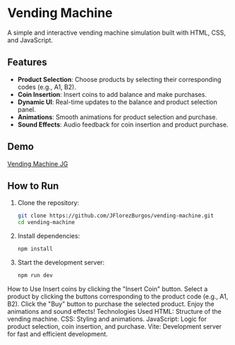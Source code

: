 # Vending Machine

A simple and interactive vending machine simulation built with HTML, CSS, and JavaScript.

## Features

- **Product Selection**: Choose products by selecting their corresponding codes (e.g., A1, B2).
- **Coin Insertion**: Insert coins to add balance and make purchases.
- **Dynamic UI**: Real-time updates to the balance and product selection panel.
- **Animations**: Smooth animations for product selection and purchase.
- **Sound Effects**: Audio feedback for coin insertion and product purchase.

## Demo

[Vending Machine JG](https://vendingmachine-jg.netlify.app/)

## How to Run

1. Clone the repository:
   ```bash
   git clone https://github.com/JFlorezBurgos/vending-machine.git
   cd vending-machine
   ```

2. Install dependencies:
   ```bash
   npm install
   ```

3. Start the development server:
   ```bash
   npm run dev
   ```

How to Use
Insert coins by clicking the "Insert Coin" button.
Select a product by clicking the buttons corresponding to the product code (e.g., A1, B2).
Click the "Buy" button to purchase the selected product.
Enjoy the animations and sound effects!
Technologies Used
HTML: Structure of the vending machine.
CSS: Styling and animations.
JavaScript: Logic for product selection, coin insertion, and purchase.
Vite: Development server for fast and efficient development.
